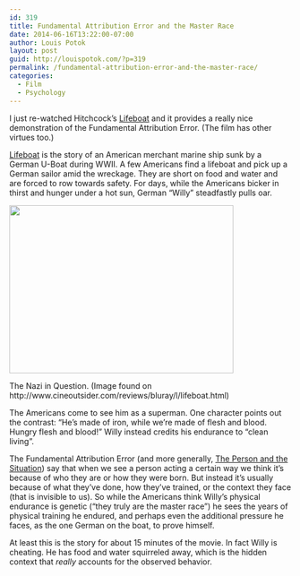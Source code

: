```yaml
---
id: 319
title: Fundamental Attribution Error and the Master Race
date: 2014-06-16T13:22:00-07:00
author: Louis Potok
layout: post
guid: http://louispotok.com/?p=319
permalink: /fundamental-attribution-error-and-the-master-race/
categories:
  - Film
  - Psychology
---
```

I just re-watched Hitchcock&#8217;s [Lifeboat](http://www.amazon.com/gp/product/B000UL087O/ref=as_li_tl?ie=UTF8&camp=1789&creative=390957&creativeASIN=B000UL087O&linkCode=as2&tag=capilactio-20) and it provides a really nice demonstration of the Fundamental Attribution Error. (The film has other virtues too.)

[Lifeboat](http://www.amazon.com/gp/product/B000UL087O/ref=as_li_tl?ie=UTF8&camp=1789&creative=390957&creativeASIN=B000UL087O&linkCode=as2&tag=capilactio-20) is the story of an American merchant marine ship sunk by a German U-Boat during WWII. A few Americans find a lifeboat and pick up a German sailor amid the wreckage. They are short on food and water and are forced to row towards safety. For days, while the Americans bicker in thirst and hunger under a hot sun, German &#8220;Willy&#8221; steadfastly pulls oar.

<div style="width: 410px" class="wp-caption alignnone">
  <a href="http://www.cineoutsider.com/reviews/pix/l/li/lifeboat5.jpg"><img loading="lazy" src="http://www.cineoutsider.com/reviews/pix/l/li/lifeboat5.jpg" alt="" width="400" height="300" /></a>
  
  <p class="wp-caption-text">
    The Nazi in Question. (Image found on http://www.cineoutsider.com/reviews/bluray/l/lifeboat.html)
  </p>
</div>

The Americans come to see him as a superman. One character points out the contrast: &#8220;He&#8217;s made of iron, while we&#8217;re made of flesh and blood. Hungry flesh and blood!&#8221; Willy instead credits his endurance to &#8220;clean living&#8221;.

The Fundamental Attribution Error (and more generally, [The Person and the Situation](http://www.amazon.com/gp/product/1905177445/ref=as_li_tl?ie=UTF8&camp=1789&creative=390957&creativeASIN=1905177445&linkCode=as2&tag=capilactio-20)) say that when we see a person acting a certain way we think it&#8217;s because of who they are or how they were born. But instead it&#8217;s usually because of what they&#8217;ve done, how they&#8217;ve trained, or the context they face (that is invisible to us). So while the Americans think Willy&#8217;s physical endurance is genetic (&#8220;they truly are the master race&#8221;) he sees the years of physical training he endured, and perhaps even the additional pressure he faces, as the one German on the boat, to prove himself.

At least this is the story for about 15 minutes of the movie. In fact Willy is cheating. He has food and water squirreled away, which is the hidden context that _really_ accounts for the observed behavior.